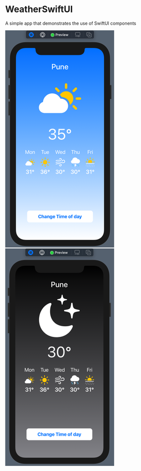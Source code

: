 # WeatherSwiftUI
A simple app that demonstrates the use of SwiftUI components

![alt text](weather_day.png)
![alt text](weather_night.png)
